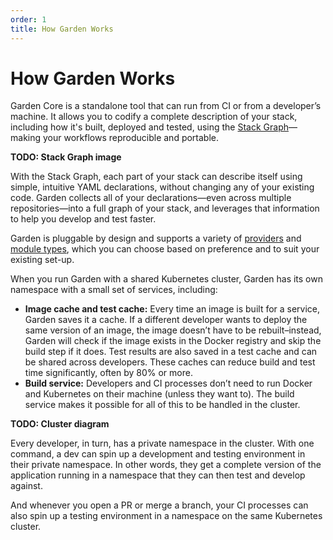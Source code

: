 ```yaml
---
order: 1
title: How Garden Works
---
```


# How Garden Works

Garden Core is a standalone tool that can run from CI or from a developer’s machine. It allows you to codify a complete description of your stack, including how it's built, deployed and tested, using the [Stack Graph](https://docs.garden.io/basics/stack-graph)—making your workflows reproducible and portable.

**TODO: Stack Graph image**

With the Stack Graph, each part of your stack can describe itself using simple, intuitive YAML declarations, without changing any of your existing code. Garden collects all of your declarations—even across multiple repositories—into a full graph of your stack, and leverages that information to help you develop and test faster.

Garden is pluggable by design and supports a variety of [providers](../reference/providers/README.md) and [module types](../reference/module-types/README.md), which you can choose based on preference and to suit your existing set-up.

When you run Garden with a shared Kubernetes cluster, Garden has its own namespace with a small set of services, including:

- **Image cache and test cache:** Every time an image is built for a service, Garden saves it a cache. If a different developer wants to deploy the same version of an image, the image doesn’t have to be rebuilt–instead, Garden will check if the image exists in the Docker registry and skip the build step if it does. Test results are also saved in a test cache and can be shared across developers. These caches can reduce build and test time significantly, often by 80% or more.
- **Build service:** Developers and CI processes don’t need to run Docker and Kubernetes on their machine (unless they want to). The build service makes it possible for all of this to be handled in the cluster.

**TODO: Cluster diagram**

Every developer, in turn, has a private namespace in the cluster. With one command, a dev can spin up a development and testing environment in their private namespace. In other words, they get a complete version of the application running in a namespace that they can then test and develop against.

And whenever you open a PR or merge a branch, your CI processes can also spin up a testing environment in a namespace on the same Kubernetes cluster.
